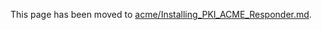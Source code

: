 This page has been moved to [acme/Installing_PKI_ACME_Responder.md](acme/Installing_PKI_ACME_Responder.md).
